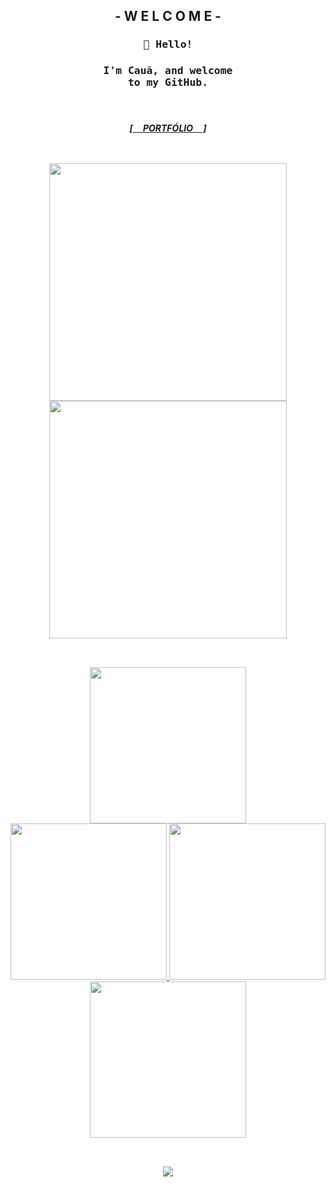 <section align="center">
  <div>
    <h1>
      - W E L C O M E -
    </h1>
  </div>
</section>
<section align="center">
  <div>
    <h3><samp>👋 Hello!</samp></h3>
  </div>
  <div>
    <h3>
      <samp>I'm Cauã, and welcome</samp></br>
      <samp>to my GitHub.</samp>
    </h3></br>
  </div>
</section>
<section align="center">
  <div>
    <h4>
      <i><b><a href="https://nun3s01.github.io/portfolio-page-web/">[ㅤ PORTFÓLIO ㅤ]</a></b></i>
    </h4>
  </div>
</section>
<section>
  <div>
    <h1></h1></br>    <!--  Linha 01: Separação de [CABEÇA] E [CORPO]  -->
  </div>  
</section>
<section align="center">
  <div>
    <div>
      <img src="https://github-readme-stats.vercel.app/api?username=Nun3s01&show=reviews&show_icons=true&theme=shadow_red&icon_color=ff0000&title_color=ffffff&text_color=ededed&bg_color=070417"width="380"/>
      <img src="https://github-readme-stats.vercel.app/api/top-langs/?username=Nun3s01&layout=compact&show_icons=true&theme=shadow_red&icon_color=ff0000&title_color=ffffff&text_color=ededed&bg_color=070417" width="380"/>  
    </div>
  </div>
</section>
<section>
  <div>
    <h1></h1></br>    <!--  Linha 02: Separação de [ESTATÍSTICAS] E [PROJETOS]  -->
  </div>  
</section>
<section align="center">
  <div>
    <div>
      <a href="https://github.com/Nun3s01/bhaskara.s-algorithm">
        <img src="https://github-readme-stats.vercel.app/api/pin/?username=Nun3s01&repo=bhaskara.s-algorithm&theme=shadow_red&icon_color=ff0000&text_color=ededed&title_color=ffffff&bg_color=070417" width="250"/>
      </a>
    </div>
    <div>      
      <a href="https://github.com/Nun3s01/hello-world">
        <img src="https://github-readme-stats.vercel.app/api/pin/?username=Nun3s01&repo=hello-world&theme=shadow_red&icon_color=ff0000&text_color=ededed&title_color=ffffff&bg_color=070417" width="250"/>
      </a>
      <a href="https://github.com/Nun3s01/web-application-project">
        <img src="https://github-readme-stats.vercel.app/api/pin/?username=Nun3s01&repo=web-application-project&theme=shadow_red&icon_color=ff0000&text_color=ededed&title_color=ffffff&bg_color=070417" width="250"/>
      </a>
    </div>
    <div>
      <a href="https://github.com/Nun3s01/converting-seconds.py">
        <img src="https://github-readme-stats.vercel.app/api/pin/?username=Nun3s01&repo=converting-seconds.py&theme=shadow_red&icon_color=ff0000&text_color=ededed&title_color=ffffff&bg_color=070417" width="250"/>
      </a>
    </div>
  </div>
</section>
<section>
  <div>
    <h1></h1></br>    <!--  Linha 03: Separação de [PROJETOS] E [RODAPÉ]  -->
  </div>  
</section>
<footer>
  <div align="center">
    <img src="https://komarev.com/ghpvc/?username=Nun3s01&style=plastic&color=blue"/>
  </div>
</footer>

